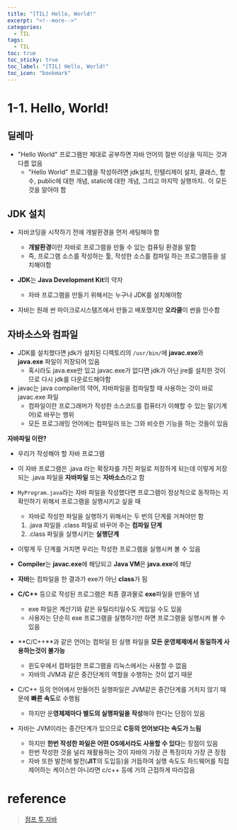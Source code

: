 ```yaml
---
title: "[TIL] Hello, World!"
excerpt: "<!--more-->"
categories:
  - TIL
tags:
  - TIL
toc: true
toc_sticky: true
toc_label: "[TIL] Hello, World!"
toc_icon: "bookmark"
---
```


# 1-1. Hello, World!

## 딜레마

- "Hello World" 프로그램만 제대로 공부하면 자바 언어의 절반 이상을 익히는 것과 다름 없음
  - "Hello World" 프로그램을 작성하려면 jdk설치, 인텔리제이 설치, 클래스, 함수, public에 대한 개념, static에 대한 개념, 그리고 마지막 실행까지.. 이 모든것을 알아야 함

## JDK 설치

- 자바코딩을 시작하기 전에 개발환경을 먼저 세팅해야 함
  - **개발환경**이란 자바로 프로그램을 만들 수 있는 컴퓨팅 환경을 말함
  - 즉, 프로그램 소스를 작성하는 툴, 작성한 소스를 컴파일 하는 프로그램등을 설치해야함

- **JDK**는 **Java Development Kit**의 약자
  - 자바 프로그램을 만들기 위해서는 누구나 JDK를 설치해야함

- 자바는 원래 썬 마이크로시스템즈에서 만들고 배포했지만 **오라클**이 썬을 인수함

## 자바소스와 컴파일

- JDK를 설치했다면 jdk가 설치된 디렉토리의 `/usr/bin/`에 **javac.exe**와 **java.exe** 파일이 저장되어 있음
  - 혹시라도 java.exe만 있고 javac.exe가 없다면 jdk가 아닌 jre를 설치한 것이므로 다시 jdk를 다운로드해야함
- javac는 java compiler의 약어, 자바파일을 컴파일할 때 사용하는 것이 바로 javac.exe 파일
  - 컴파일이란 프로그래머가 작성한 소스코드를 컴퓨터가 이해할 수 있는 말(기계어)로 바꾸는 행위
  - 모든 프로그래밍 언어에는 컴파일러 또는 그와 비슷한 기능을 하는 것들이 있음

**자바파일 이란?**

- 우리가 작성해야 할 자바 프로그램
- 이 자바 프로그램은 .java 라는 확장자를 가진 파일로 저장하게 되는데 이렇게 저장되는 .java 파일을 **자바파일** 또는 **자바소스**라고 함

- `MyProgram.java`라는 자바 파일을 작성했다면 프로그램이 정상적으로 동작하는 지 확인하기 위해서 프로그램을 실행시키고 싶을 때

  - 자바로 작성한 파일을 실행하기 위해서는 두 번의 단계를 거쳐야만 함

  1. .java 파일을 .class 파일로 바꾸어 주는 **컴파일 단계**
  2. .class 파일을 실행시키는 **실행단계**

- 이렇게 두 단계를 거치면 우리는 작성한 프로그램을 실행시켜 볼 수 있음

- **Compiler**는 **javac.exe**에 해당되고 **Java VM**은 **java.exe**에 해당

- **자바**는 컴파일을 한 결과가 exe가 아닌 **class**가 됨
- **C/C++** 등으로 작성된 프로그램은 최종 결과물로 **exe**파일을 만들어 냄
  - exe 파일은 계산기와 같은 유틸리티일수도 게임일 수도 있음
  - 사용자는 단순히 exe 프로그램을 실행하기만 하면 프로그램을 실행시켜 볼 수 있음
- **C/C++**과 같은 언어는 컴파일 된 실행 파일을 **모든 운영체제에서 동일하게 사용하는것이 불가능**
  - 윈도우에서 컴파일한 프로그램을 리눅스에서는 사용할 수 없음
  - 자바의 JVM과 같은 중간단계의 역할을 수행하는 것이 없기 때문
- C/C++ 등의 언어에서 만들어진 실행파일은 JVM같은 중간단계를 거치지 않기 때문에 **빠른 속도**로 수행됨
  - 하지만 운**영체제마다 별도의 실행파일을 작성**해야 한다는 단점이 있음
- 자바는 JVM이라는 중간단계가 있으므로 **C등의 언어보다는 속도가 느림**
  - 하지만 **한번 작성한 파일은 어떤 OS에서라도 사용할 수 있다**는 장점이 있음
  - 한번 작성한 것을 널리 재활용하는 것이 자바의 가장 큰 특징이자 가장 큰 장점
  - 자바 또한 발전에 발전(**JIT**의 도입등)을 거듭하여 실행 속도도 하드웨어를 직접 제어하는 케이스만 아니라면 c/c++ 등에 거의 근접하게 따라잡음

# reference

> [점프 투 자바](https://wikidocs.net/book/31)<br>